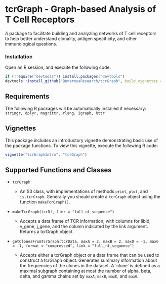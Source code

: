 # tcrGraph - Graph-based Analysis of T Cell Receptors

A package to facilitate building and analyzing networks of T cell receptors to help better understand clonality, antigen specificity, and other immunological questions.

### Installation

Open an R session, and execute the following code:

```R
if (!require("devtools")) install.packages("devtools")
devtools::install_github("BenaroyaResearch/tcrGraph", build_vignettes = TRUE)
```

## Requirements

The following R packages will be automatically installed if necessary: `stringr, dplyr, magrittr, rlang, igraph, httr`

## Vignettes

This package includes an introductory vignette demonstrating basic use of the package functions. To view this vignette, execute the following R code:

```R
vignette("tcrGraphIntro", "tcrGraph")
```

## Supported Functions and Classes

* `tcrGraph`
  * An S3 class, with implementations of methods `print`, `plot`, and `is.tcrGraph`. Generally you should create a `tcrGraph` object using the function `makeTcrGraph()`.

* `makeTcrGraph(tcrDf, link = "full_nt_sequence")`
  * Accepts a data frame of TCR information, with columns for libid, v_gene, j_gene, and the column indicated by the link argument. Returns a tcrGraph object.
  
* `getClonesFromTcrGraph(tcrData, maxA = 2, maxB = 2, maxD = -1, maxG = -1, format = "compressed", link = "full_nt_sequence")`
  * Accepts either a tcrGraph object or a data frame that can be used to construct a tcrGraph object. Generates summary information about the frequencies of the clones in the dataset. A 'clone' is defined as a maximal subgraph containing at most the number of alpha, beta, delta, and gamma chains set by `maxA`, `maxB`, `maxD`, and `maxG`.

